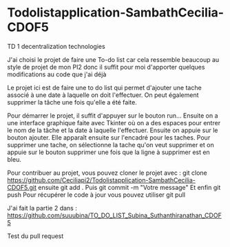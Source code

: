 # Todolistapplication-SambathCecilia-CDOF5
TD 1 decentralization technologies

J'ai choisi le projet de faire une To-do list car cela ressemble beaucoup au style de projet de mon PI2 donc il suffit pour moi d'apporter quelques modifications au code que j'ai déjà

Le projet ici est de faire une to do list qui permet d'ajouter une tache associé à une date à laquelle on doit l'effectuer. On peut également supprimer la tâche une fois qu'elle a été faite.

Pour démarrer le projet, il suffit d'appuyer sur le bouton run...
Ensuite on a une interface graphique faite avec Tkinter où on a des espaces pour entrer le nom de la tâche et la date à laquelle l'effectuer. Ensuite on appuie sur le bouton ajouter. Elle apparaît ensuite sur l'encadré pour les taches.
Pour supprimer une tache, on sélectionne la tache qu'on veut supprimer et on appuie sur le bouton supprimer une fois que la ligne à supprimer est en bleu.

Pour contribuer au projet, vous pouvez cloner le projet avec :
git clone https://github.com/Ceciliapi2/Todolistapplication-SambathCecilia-CDOF5.git
ensuite git add .
Puis git commit -m "Votre message"
Et enfin git push
Pour récupérer le code à jour vous pouvez utiliser git pull

J'ai fait la partie 2 dans : https://github.com/suuubina/TO_DO_LIST_Subina_Suthanthiranathan_CDOF5


Test du pull request
